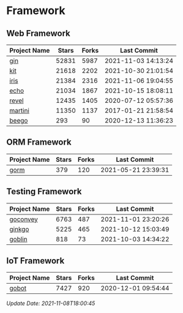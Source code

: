 # Framework

## Web Framework
| Project Name | Stars | Forks | Last Commit |
| ------------ | ----- | ----- | ----------- |
| [gin](https://github.com/gin-gonic/gin) | 52831 | 5987 | 2021-11-03 14:13:24 |
| [kit](https://github.com/go-kit/kit) | 21618 | 2202 | 2021-10-30 21:01:54 |
| [iris](https://github.com/kataras/iris) | 21384 | 2316 | 2021-11-06 19:04:55 |
| [echo](https://github.com/labstack/echo) | 21034 | 1867 | 2021-10-15 18:08:11 |
| [revel](https://github.com/revel/revel) | 12435 | 1405 | 2020-07-12 05:57:36 |
| [martini](https://github.com/go-martini/martini) | 11350 | 1137 | 2017-01-21 21:58:54 |
| [beego](https://github.com/astaxie/beego) | 293 | 90 | 2020-12-13 11:36:23 |

## ORM Framework
| Project Name | Stars | Forks | Last Commit |
| ------------ | ----- | ----- | ----------- |
| [gorm](https://github.com/jinzhu/gorm) | 379 | 120 | 2021-05-21 23:39:31 |

## Testing Framework
| Project Name | Stars | Forks | Last Commit |
| ------------ | ----- | ----- | ----------- |
| [goconvey](https://github.com/smartystreets/goconvey) | 6763 | 487 | 2021-11-01 23:20:26 |
| [ginkgo](https://github.com/onsi/ginkgo) | 5225 | 465 | 2021-10-12 15:03:49 |
| [goblin](https://github.com/franela/goblin) | 818 | 73 | 2021-10-03 14:34:22 |

## IoT Framework
| Project Name | Stars | Forks | Last Commit |
| ------------ | ----- | ----- | ----------- |
| [gobot](https://github.com/hybridgroup/gobot) | 7427 | 920 | 2020-12-01 09:54:44 |

*Update Date: 2021-11-08T18:00:45*
